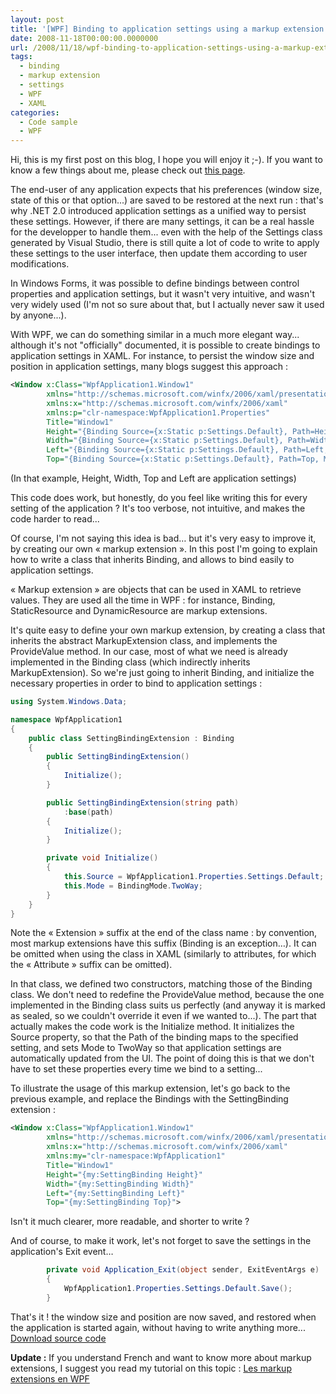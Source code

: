 ```yaml
---
layout: post
title: '[WPF] Binding to application settings using a markup extension'
date: 2008-11-18T00:00:00.0000000
url: /2008/11/18/wpf-binding-to-application-settings-using-a-markup-extension/
tags:
  - binding
  - markup extension
  - settings
  - WPF
  - XAML
categories:
  - Code sample
  - WPF
---
```



Hi, this is my first post on this blog, I hope you will enjoy it ;-). If you want to know a few things about me, please check out [this page](/about/).

The end-user of any application expects that his preferences (window size, state of this or that option...) are saved to be restored at the next run : that's why .NET 2.0 introduced application settings as a unified way to persist these settings. However, if there are many settings, it can be a real hassle for the developper to handle them... even with the help of the Settings class generated by Visual Studio, there is still quite a lot of code to write to apply these settings to the user interface, then update them according to user modifications.

In Windows Forms, it was possible to define bindings between control properties and application settings, but it wasn't very intuitive, and wasn't very widely used (I'm not so sure about that, but I actually never saw it used by anyone...).

With WPF, we can do something similar in a much more elegant way... although it's not "officially" documented, it is possible to create bindings to application settings in XAML. For instance, to persist the window size and position in application settings, many blogs suggest this approach :

```xml
<Window x:Class="WpfApplication1.Window1"
        xmlns="http://schemas.microsoft.com/winfx/2006/xaml/presentation"
        xmlns:x="http://schemas.microsoft.com/winfx/2006/xaml"
        xmlns:p="clr-namespace:WpfApplication1.Properties"
        Title="Window1"
        Height="{Binding Source={x:Static p:Settings.Default}, Path=Height, Mode=TwoWay}"
        Width="{Binding Source={x:Static p:Settings.Default}, Path=Width, Mode=TwoWay}"
        Left="{Binding Source={x:Static p:Settings.Default}, Path=Left, Mode=TwoWay}"
        Top="{Binding Source={x:Static p:Settings.Default}, Path=Top, Mode=TwoWay}">
```

(In that example, Height, Width, Top and Left are application settings)

This code does work, but honestly, do you feel like writing this for every setting of the application ? It's too verbose, not intuitive, and makes the code harder to read...

Of course, I'm not saying this idea is bad… but it's very easy to improve it, by creating our own « markup extension ». In this post I'm going to explain how to write a class that inherits Binding, and allows to bind easily to application settings.

« Markup extension » are objects that can be used in XAML to retrieve values. They are used all the time in WPF : for instance, Binding, StaticResource and DynamicResource are markup extensions.

It's quite easy to define your own markup extension, by creating a class that inherits the abstract MarkupExtension class, and implements the ProvideValue method. In our case, most of what we need is already implemented in the Binding class (which indirectly inherits MarkupExtension). So we're just going to inherit Binding, and initialize the necessary properties in order to bind to application settings :

```csharp
using System.Windows.Data;

namespace WpfApplication1
{
    public class SettingBindingExtension : Binding
    {
        public SettingBindingExtension()
        {
            Initialize();
        }

        public SettingBindingExtension(string path)
            :base(path)
        {
            Initialize();
        }

        private void Initialize()
        {
            this.Source = WpfApplication1.Properties.Settings.Default;
            this.Mode = BindingMode.TwoWay;
        }
    }
}
```

Note the « Extension » suffix at the end of the class name : by convention, most markup extensions have this suffix (Binding is an exception…). It can be omitted when using the class in XAML (similarly to attributes, for which the « Attribute » suffix can be omitted).

In that class, we defined two constructors, matching those of the Binding class. We don't need to redefine the ProvideValue method, because the one implemented in the Binding class suits us perfectly (and anyway it is marked as sealed, so we couldn't override it even if we wanted to...). The part that actually makes the code work is the Initialize method. It initializes the Source property, so that the Path of the binding maps to the specified setting, and sets Mode to TwoWay so that application settings are automatically updated from the UI. The point of doing this is that we don't have to set these properties every time we bind to a setting...

To illustrate the usage of this markup extension, let's go back to the previous example, and replace the Bindings with the SettingBinding extension :

```xml
<Window x:Class="WpfApplication1.Window1"
        xmlns="http://schemas.microsoft.com/winfx/2006/xaml/presentation"
        xmlns:x="http://schemas.microsoft.com/winfx/2006/xaml"
        xmlns:my="clr-namespace:WpfApplication1"
        Title="Window1"
        Height="{my:SettingBinding Height}"
        Width="{my:SettingBinding Width}"
        Left="{my:SettingBinding Left}"
        Top="{my:SettingBinding Top}">
```

Isn't it much clearer, more readable, and shorter to write ?

And of course, to make it work, let's not forget to save the settings in the application's Exit event…

```csharp
        private void Application_Exit(object sender, ExitEventArgs e)
        {
            WpfApplication1.Properties.Settings.Default.Save();
        }
```

That's it ! the window size and position are now saved, and restored when the application is started again, without having to write anything more...
[Download source code](SettingBindingSample.zip)

**Update :** If you understand French and want to know more about markup extensions, I suggest you read my tutorial on this topic : [Les markup extensions en WPF](http://tlevesque.developpez.com/dotnet/wpf-markup-extensions/)

